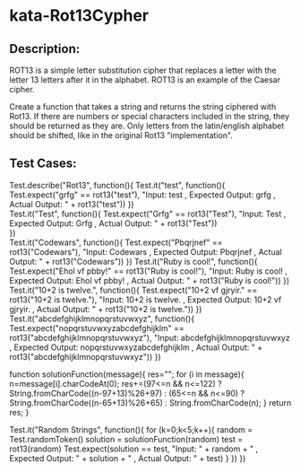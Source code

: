# kata-Rot13Cypher

Description:
-
ROT13 is a simple letter substitution cipher that replaces a letter with the letter 13 letters after it in the alphabet. ROT13 is an example of the Caesar cipher.

Create a function that takes a string and returns the string ciphered with Rot13. If there are numbers or special characters included in the string, they should be returned as they are. Only letters from the latin/english alphabet should be shifted, like in the original Rot13 "implementation".



Test Cases:
-
Test.describe("Rot13", function(){
  Test.it("test", function(){
    Test.expect("grfg" == rot13("test"), "Input: test , Expected Output: grfg , Actual Output: " + rot13("test"))
  })    
  Test.it("Test", function(){
    Test.expect("Grfg" == rot13("Test"), "Input: Test , Expected Output: Grfg , Actual Output: " + rot13("Test"))    
  })    
  Test.it("Codewars", function(){
        Test.expect("Pbqrjnef" == rot13("Codewars"), "Input: Codewars , Expected Output: Pbqrjnef , Actual Output: " + rot13("Codewars"))
  })
  Test.it("Ruby is cool!", function(){
        Test.expect("Ehol vf pbby!" == rot13("Ruby is cool!"), "Input: Ruby is cool! , Expected Output: Ehol vf pbby! , Actual Output: " + rot13("Ruby is cool!"))
  })
  Test.it("10+2 is twelve.", function(){
        Test.expect("10+2 vf gjryir." == rot13("10+2 is twelve."), "Input: 10+2 is twelve. , Expected Output: 10+2 vf gjryir. , Actual Output: " + rot13("10+2 is twelve."))
  })
  Test.it("abcdefghijklmnopqrstuvwxyz", function(){
        Test.expect("nopqrstuvwxyzabcdefghijklm" == rot13("abcdefghijklmnopqrstuvwxyz"), "Input: abcdefghijklmnopqrstuvwxyz , Expected Output: nopqrstuvwxyzabcdefghijklm , Actual Output: " + rot13("abcdefghijklmnopqrstuvwxyz"))
  })
    
function solutionFunction(message){
  res="";
  for (i in message){
    n=message[i].charCodeAt(0);
    res+=(97<=n && n<=122) ? String.fromCharCode((n-97+13)%26+97) : (65<=n && n<=90) ? String.fromCharCode((n-65+13)%26+65) : String.fromCharCode(n);
  }
  return res;
}

  Test.it("Random Strings", function(){
        for (k=0;k<5;k++){
            random = Test.randomToken()
            solution = solutionFunction(random)
            test = rot13(random)
            Test.expect(solution == test, "Input: " + random + " , Expected Output: " + solution + " , Actual Output: " + test)
        }
  })
})
